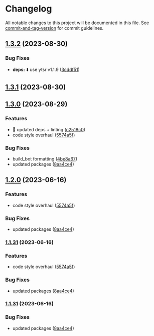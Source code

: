 # Changelog

All notable changes to this project will be documented in this file. See [commit-and-tag-version](https://github.com/absolute-version/commit-and-tag-version) for commit guidelines.

## [1.3.2](https://github.com/suptower/soupify/compare/v1.3.1...v1.3.2) (2023-08-30)


### Bug Fixes

* **deps:** :arrow_down: use ytsr v1.1.9 ([3cddf51](https://github.com/suptower/soupify/commit/3cddf51b9d92848d801509a8b898c373aba2c66e))

## [1.3.1](https://github.com/suptower/soupify/compare/v1.3.0...v1.3.1) (2023-08-30)

## [1.3.0](https://github.com/suptower/soupify/compare/v1.1.4...v1.3.0) (2023-08-29)


### Features

* :green_heart: updated deps + linting ([c2518c0](https://github.com/suptower/soupify/commit/c2518c03c1823b65a01726f897201fef0a5fe460))
* code style overhaul ([5574a5f](https://github.com/suptower/soupify/commit/5574a5f741fa2f1558c20faad723e0a70a77d8ba))


### Bug Fixes

* build_bot formatting ([4be8a67](https://github.com/suptower/soupify/commit/4be8a67b2f74cd236d417d74207f67202fc94cd2))
* updated packages ([8aa4ce4](https://github.com/suptower/soupify/commit/8aa4ce42224fd1a1124f4cdea72acbf724926023))

## [1.2.0](https://github.com/suptower/soupify/compare/v1.1.4...v1.2.0) (2023-06-16)

### Features

- code style overhaul ([5574a5f](https://github.com/suptower/soupify/commit/5574a5f741fa2f1558c20faad723e0a70a77d8ba))

### Bug Fixes

- updated packages ([8aa4ce4](https://github.com/suptower/soupify/commit/8aa4ce42224fd1a1124f4cdea72acbf724926023))

### [1.1.31](https://github.com/suptower/soupify/compare/v1.1.4...v1.1.31) (2023-06-16)

### Features

- code style overhaul ([5574a5f](https://github.com/suptower/soupify/commit/5574a5f741fa2f1558c20faad723e0a70a77d8ba))

### Bug Fixes

- updated packages ([8aa4ce4](https://github.com/suptower/soupify/commit/8aa4ce42224fd1a1124f4cdea72acbf724926023))

### [1.1.31](https://github.com/suptower/soupify/compare/v1.1.4...v1.1.31) (2023-06-16)

### Bug Fixes

- updated packages ([8aa4ce4](https://github.com/suptower/soupify/commit/8aa4ce42224fd1a1124f4cdea72acbf724926023))
